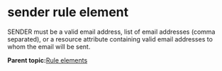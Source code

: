 # sender rule element

SENDER must be a valid email address, list of email addresses \(comma separated\), or a resource attribute containing valid email addresses to whom the email will be sent.

**Parent topic:**[Rule elements](../pzn/pzn_rule_elements.md)


